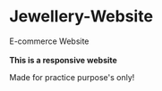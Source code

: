 # Jewellery-Website
E-commerce Website
<br><br>
<b>This is a responsive website</b>
<p>Made for practice purpose's only!</p>